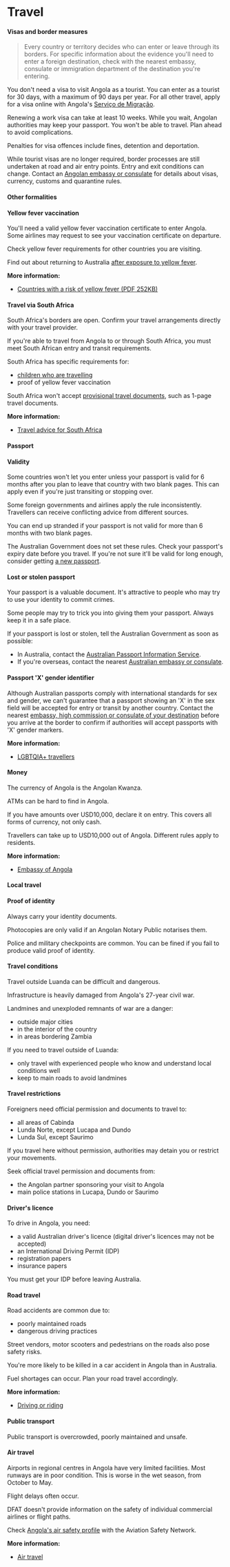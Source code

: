 # Travel

#### Visas and border measures

> Every country or territory decides who can enter or leave through its borders. For specific information about the evidence you'll need to enter a foreign destination, check with the nearest embassy, consulate or immigration department of the destination you're entering.

You don't need a visa to visit Angola as a tourist. You can enter as a tourist for 30 days, with a maximum of 90 days per year. For all other travel, apply for a visa online with Angola's [Serviço de Migração](http://www.smevisa.gov.ao/).

Renewing a work visa can take at least 10 weeks. While you wait, Angolan authorities may keep your passport. You won't be able to travel. Plan ahead to avoid complications.

Penalties for visa offences include fines, detention and deportation.

While tourist visas are no longer required, border processes are still undertaken at road and air entry points. Entry and exit conditions can change. Contact an [Angolan embassy or consulate](https://protocol.dfat.gov.au/Public/Missions/9) for details about visas, currency, customs and quarantine rules.

#### Other formalities

#### Yellow fever vaccination

You'll need a valid yellow fever vaccination certificate to enter Angola. Some airlines may request to see your vaccination certificate on departure. 

Check yellow fever requirements for other countries you are visiting.

Find out about returning to Australia [after exposure to yellow fever](http://www.health.gov.au/yellowfever).

**More information:**

* [Countries with a risk of yellow fever (PDF 252KB)](https://www.who.int/publications/m/item/countries-with-risk-of-yellow-fever-transmission-and-countries-requiring-yellow-fever-vaccination-(november-2022))

#### Travel via South Africa

South Africa's borders are open. Confirm your travel arrangements directly with your travel provider.

If you're able to travel from Angola to or through South Africa, you must meet South African entry and transit requirements. 

South Africa has specific requirements for:

* [children who are travelling](/before-you-go/who-you-are/children "Travelling with children")
* proof of yellow fever vaccination

South Africa won't accept [provisional travel documents](https://www.passports.gov.au/travel-related-documents), such as 1-page travel documents.

**More information:**

* [Travel advice for South Africa](/destinations/africa/south-africa "South Africa")

#### Passport

#### Validity

Some countries won't let you enter unless your passport is valid for 6 months after you plan to leave that country with two blank pages. This can apply even if you're just transiting or stopping over.

Some foreign governments and airlines apply the rule inconsistently. Travellers can receive conflicting advice from different sources.

You can end up stranded if your passport is not valid for more than 6 months with two blank pages.

The Australian Government does not set these rules. Check your passport's expiry date before you travel. If you're not sure it'll be valid for long enough, consider getting [a new passport](/consular-services/passport-services "Passport services").

#### Lost or stolen passport

Your passport is a valuable document. It's attractive to people who may try to use your identity to commit crimes.

Some people may try to trick you into giving them your passport. Always keep it in a safe place.

If your passport is lost or stolen, tell the Australian Government as soon as possible:

* In Australia, contact the [Australian Passport Information Service](https://www.passports.gov.au/contact-us).
* If you're overseas, contact the nearest [Australian embassy or consulate](http://dfat.gov.au/about-us/our-locations/missions/Pages/our-embassies-and-consulates-overseas.aspx).

#### Passport 'X' gender identifier

Although Australian passports comply with international standards for sex and gender, we can't guarantee that a passport showing an 'X' in the sex field will be accepted for entry or transit by another country. Contact the nearest [embassy, high commission or consulate of your destination](https://protocol.dfat.gov.au/Public/MissionsInAustralia) before you arrive at the border to confirm if authorities will accept passports with 'X' gender markers. 

**More information:**

* [LGBTQIA+ travellers](/before-you-go/who-you-are/LGBTQIA "Advice for LGBTQIA+ travellers")

#### Money

The currency of Angola is the Angolan Kwanza.

ATMs can be hard to find in Angola.

If you have amounts over USD10,000, declare it on entry. This covers all forms of currency, not only cash.

Travellers can take up to USD10,000 out of Angola. Different rules apply to residents.

**More information:**

* [Embassy of Angola](https://protocol.dfat.gov.au/Public/Missions/9)

#### Local travel

#### Proof of identity

Always carry your identity documents.

Photocopies are only valid if an Angolan Notary Public notarises them.

Police and military checkpoints are common. You can be fined if you fail to produce valid proof of identity.

#### Travel conditions

Travel outside Luanda can be difficult and dangerous.

Infrastructure is heavily damaged from Angola's 27-year civil war.

Landmines and unexploded remnants of war are a danger:

* outside major cities
* in the interior of the country
* in areas bordering Zambia

If you need to travel outside of Luanda:

* only travel with experienced people who know and understand local conditions well
* keep to main roads to avoid landmines

#### Travel restrictions

Foreigners need official permission and documents to travel to:

* all areas of Cabinda
* Lunda Norte, except Lucapa and Dundo
* Lunda Sul, except Saurimo

If you travel here without permission, authorities may detain you or restrict your movements.

Seek official travel permission and documents from:

* the Angolan partner sponsoring your visit to Angola
* main police stations in Lucapa, Dundo or Saurimo

#### Driver's licence

To drive in Angola, you need:

* a valid Australian driver's licence (digital driver's licences may not be accepted)
* an International Driving Permit (IDP)
* registration papers
* insurance papers

You must get your IDP before leaving Australia.

#### Road travel

Road accidents are common due to:

* poorly maintained roads
* dangerous driving practices

Street vendors, motor scooters and pedestrians on the roads also pose safety risks.

You're more likely to be killed in a car accident in Angola than in Australia.

Fuel shortages can occur. Plan your road travel accordingly.

**More information:**

* [Driving or riding](/before-you-go/getting-around/road-safety "Road safety")

#### Public transport

Public transport is overcrowded, poorly maintained and unsafe.

#### Air travel

Airports in regional centres in Angola have very limited facilities. Most runways are in poor condition. This is worse in the wet season, from October to May.

Flight delays often occur.

DFAT doesn't provide information on the safety of individual commercial airlines or flight paths.

Check [Angola's air safety profile](https://aviation-safety.net/) with the Aviation Safety Network.

**More information:**

* [Air travel](/before-you-go/getting-around/air-travel "Travelling by air")